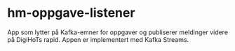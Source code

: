 # hm-oppgave-listener

App som lytter på Kafka-emner for oppgaver og publiserer meldinger videre
på DigiHoTs rapid. Appen er implementert med Kafka Streams.
